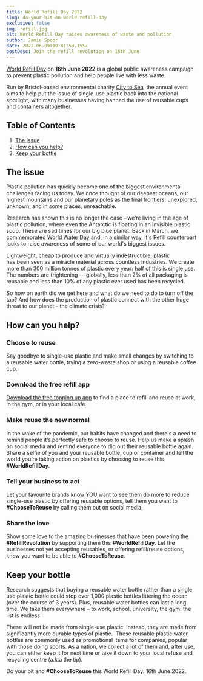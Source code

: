 ```yaml
---
title: World Refill Day 2022
slug: do-your-bit-on-world-refill-day
exclusive: false
img: refill.jpg
alt: World Refill Day raises awareness of waste and pollution
author: Jamie Spoor
date: 2022-06-09T10:01:59.155Z
postDesc: Join the refill revolution on 16th June
---
```


[World Refill Day](https://www.refill.org.uk/world-refill-day/) on **16th June 2022** is a global public awareness campaign to prevent plastic pollution and help people live with less waste.

Run by Bristol-based environmental charity [City to Sea](https://www.citytosea.org.uk/), the annual event aims to help put the issue of single-use plastic  back into the national spotlight, with many businesses having banned the use of reusable cups and containers altogether.

## Table of Contents

1. [The issue](#the-issue)
2. [How can you help?](#how-can-you-help)
3. [Keep your bottle](#keep-your-bottle)

## The issue

Plastic pollution has quickly become one of the biggest environmental challenges facing us today. We once  thought of our deepest oceans, our highest mountains and our planetary poles as the final frontiers; unexplored, unknown, and in some places, unreachable.

Research has shown this is no longer the case – we’re living in the age of plastic pollution, where even the Antarctic is floating in an invisible plastic soup. These are sad times for our big blue planet. Back in March, we [commemorated World Water Day](https://traininblocks.com/blog/world-water-day-2022/) and, in a similar way, it's Refill counterpart looks to raise awareness of some of our world's biggest issues.

Lightweight, cheap to produce and virtually indestructible, plastic has been seen as a miracle material across countless industries. We create more than 300 million tonnes of plastic every year: half of this is single use. The numbers are frightening — globally, less than 2% of all packaging is reusable and less than 10% of any plastic ever used has been recycled.

So how on earth did we get here and what do we need to do to turn off the tap? And how does the production  of plastic connect with the other huge threat to our planet – the climate crisis?

## How can you help?

### Choose to reuse

Say goodbye to single-use plastic and make small changes by switching to a reusable water bottle, trying a zero-waste shop or using a reusable coffee cup.

### Download the free refill app

[Download the free topping up app](https://www.refill.org.uk/) to find a place to refill and reuse at work, in the gym, or in your local cafe.

### Make reuse the new normal

In the wake of the pandemic, our habits have changed and there's a need to remind people it’s perfectly safe to choose to reuse. Help us make a splash on social media and remind everyone to dig out their reusable bottle again. Share a selfie of you and your reusable bottle, cup or container and tell the world you’re taking action on plastics by choosing to reuse this **#WorldRefillDay**.

### Tell your business to act

Let your favourite brands know YOU want to see them do more to reduce single-use plastic by offering reusable options, tell them you want to **#ChooseToReuse** by calling them out on social media.

### Share the love

Show some love to the amazing businesses that have been powering the **#RefillRevolution** by supporting them this **#WorldRefillDay**. Let the businesses not yet accepting reusables, or offering refill/reuse options, know you want to be able to **#ChooseToReuse**.

## Keep your bottle

Research suggests that buying a reusable water bottle rather than a single use plastic bottle could stop over 1,000 plastic bottles littering the ocean (over the course of 3 years). Plus, reusable water bottles can last a long time. We take them everywhere – to work, school, university, the gym: the list is endless.

These will not be made from single-use plastic. Instead, they are made from significantly more durable types of plastic.  These reusable plastic water bottles are commonly used as promotional items for companies, popular with those doing sports. As a nation, we collect a lot of them and, after use, you can either keep it for next time or take it down to your local refuse and recycling centre (a.k.a the tip).

Do your bit and **#ChooseToReuse** this World Refill Day: 16th June 2022.
